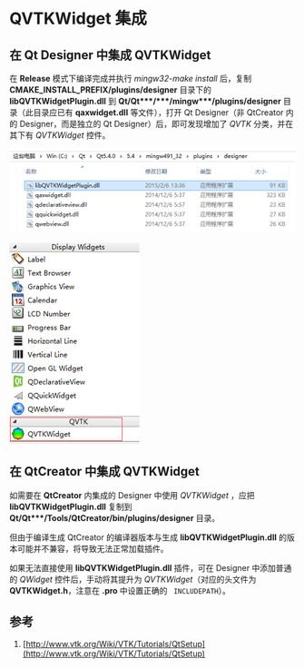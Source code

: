 # QVTKWidget 集成

## 在 Qt Designer 中集成 QVTKWidget

在 **Release** 模式下编译完成并执行 *mingw32-make install* 后，复制 **CMAKE_INSTALL_PREFIX/plugins/designer** 目录下的 **libQVTKWidgetPlugin.dll** 到 **Qt/Qt\*\*\*/\*\*\*/mingw\*\*\*/plugins/designer** 目录（此目录应已有 **qaxwidget.dll** 等文件），打开 Qt Designer（非 QtCreator 内的 Designer，而是独立的 Qt Designer）后，即可发现增加了 *QVTK* 分类，并在其下有 *QVTKWidget* 控件。

![复制libQVTKWidgetPlugin.dll](../_images/getting_started/copy_libQVTKWidgetPlugin.dll.png)

![QVTKWidget](../_images/getting_started/QVTKWidget.png)

## 在 QtCreator 中集成 QVTKWidget

如需要在 **QtCreator** 内集成的 Designer 中使用 *QVTKWidget* ，应把 **libQVTKWidgetPlugin.dll** 复制到 **Qt/Qt\*\*\*/Tools/QtCreator/bin/plugins/designer** 目录。

但由于编译生成 QtCreator 的编译器版本与生成 **libQVTKWidgetPlugin.dll** 的版本可能并不兼容，将导致无法正常加载插件。

如果无法直接使用 **libQVTKWidgetPlugin.dll** 插件，可在 Designer 中添加普通的 *QWidget* 控件后，手动将其提升为 *QVTKWidget*（对应的头文件为 **QVTKWidget.h**，注意在 **.pro** 中设置正确的 ```
INCLUDEPATH```）。

## 参考

1. [http://www.vtk.org/Wiki/VTK/Tutorials/QtSetup](http://www.vtk.org/Wiki/VTK/Tutorials/QtSetup)
